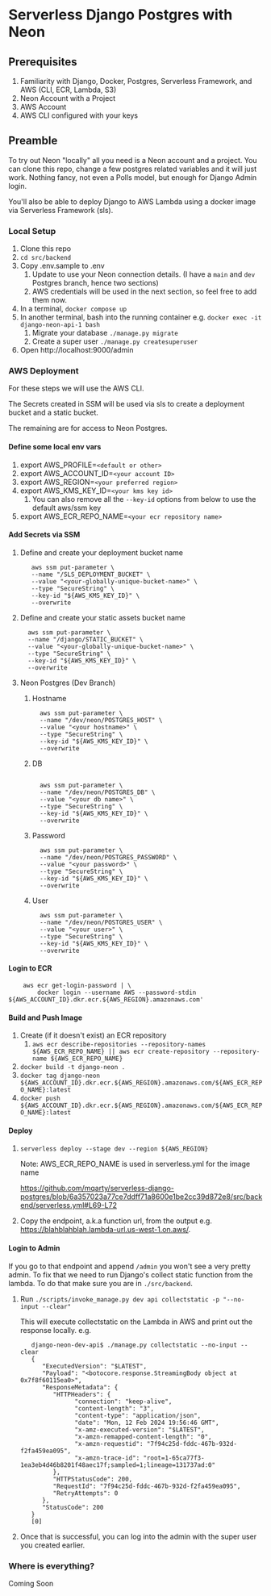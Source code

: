 # Serverless Django Postgres with Neon

## Prerequisites

1. Familiarity with Django, Docker, Postgres, Serverless Framework, and AWS (CLI, ECR, Lambda, S3)
1. Neon Account with a Project
1. AWS Account
1. AWS CLI configured with your keys

## Preamble

To try out Neon "locally" all you need is a Neon account and a project. You can clone this repo, change a few postgres related variables and it will just work. Nothing fancy, not even a Polls model, but enough for Django Admin login.

You'll also be able to deploy Django to AWS Lambda using a docker image via Serverless Framework (sls).

### Local Setup

1. Clone this repo
1. `cd src/backend`
1. Copy .env.sample to .env
   1. Update to use your Neon connection details. (I have a `main` and `dev` Postgres branch, hence two sections)
   1. AWS credentials will be used in the next section, so feel free to add them now.
1. In a terminal, `docker compose up`
1. In another terminal, bash into the running container e.g. `docker exec -it django-neon-api-1 bash`
   1. Migrate your database `./manage.py migrate`
   1. Create a super user `./manage.py createsuperuser`
1. Open http://localhost:9000/admin

### AWS Deployment

For these steps we will use the AWS CLI.

The Secrets created in SSM will be used via sls to create a deployment bucket and a static bucket.

The remaining are for access to Neon Postgres.

#### Define some local env vars

1. export AWS_PROFILE=`<default or other>`
1. export AWS_ACCOUNT_ID=`<your account ID>`
1. export AWS_REGION=`<your preferred region>`
1. export AWS_KMS_KEY_ID=`<your kms key id>`
   1. You can also remove all the `--key-id` options from below to use the default aws/ssm key
1. export AWS_ECR_REPO_NAME=`<your ecr repository name>`

#### Add Secrets via SSM

1.  Define and create your deployment bucket name

    ```
       aws ssm put-parameter \
       --name "/SLS_DEPLOYMENT_BUCKET" \
       --value "<your-globally-unique-bucket-name>" \
       --type "SecureString" \
       --key-id "${AWS_KMS_KEY_ID}" \
       --overwrite
    ```

1.  Define and create your static assets bucket name

    ```
      aws ssm put-parameter \
      --name "/django/STATIC_BUCKET" \
      --value "<your-globally-unique-bucket-name>" \
      --type "SecureString" \
      --key-id "${AWS_KMS_KEY_ID}" \
      --overwrite
    ```

1.  Neon Postgres (Dev Branch)

    1. Hostname

       ```
         aws ssm put-parameter \
         --name "/dev/neon/POSTGRES_HOST" \
         --value "<your hostname>" \
         --type "SecureString" \
         --key-id "${AWS_KMS_KEY_ID}" \
         --overwrite
       ```

    1. DB

       ```

         aws ssm put-parameter \
         --name "/dev/neon/POSTGRES_DB" \
         --value "<your db name>" \
         --type "SecureString" \
         --key-id "${AWS_KMS_KEY_ID}" \
         --overwrite

       ```

    1. Password

       ```
         aws ssm put-parameter \
         --name "/dev/neon/POSTGRES_PASSWORD" \
         --value "<your password>" \
         --type "SecureString" \
         --key-id "${AWS_KMS_KEY_ID}" \
         --overwrite

       ```

    1. User

       ```
         aws ssm put-parameter \
         --name "/dev/neon/POSTGRES_USER" \
         --value "<your user>" \
         --type "SecureString" \
         --key-id "${AWS_KMS_KEY_ID}" \
         --overwrite
       ```

#### Login to ECR

```
    aws ecr get-login-password | \
        docker login --username AWS --password-stdin ${AWS_ACCOUNT_ID}.dkr.ecr.${AWS_REGION}.amazonaws.com'
```

#### Build and Push Image

1. Create (if it doesn't exist) an ECR repository
   1. `aws ecr describe-repositories --repository-names ${AWS_ECR_REPO_NAME} || aws ecr create-repository --repository-name ${AWS_ECR_REPO_NAME}`
1. `docker build -t django-neon .`
1. `docker tag django-neon ${AWS_ACCOUNT_ID}.dkr.ecr.${AWS_REGION}.amazonaws.com/${AWS_ECR_REPO_NAME}:latest`
1. `docker push ${AWS_ACCOUNT_ID}.dkr.ecr.${AWS_REGION}.amazonaws.com/${AWS_ECR_REPO_NAME}:latest`

#### Deploy

1. `serverless deploy --stage dev --region ${AWS_REGION}`

   Note: AWS_ECR_REPO_NAME is used in serverless.yml for the image name

   https://github.com/mqarty/serverless-django-postgres/blob/6a357023a77ce7ddff71a8600e1be2cc39d872e8/src/backend/serverless.yml#L69-L72

1. Copy the endpoint, a.k.a function url, from the output e.g. https://blahblahblah.lambda-url.us-west-1.on.aws/.

#### Login to Admin

If you go to that endpoint and append `/admin` you won't see a very pretty admin. To fix that we need to run Django's collect static function from the lambda. To do that make sure you are in `./src/backend`.

1. Run `./scripts/invoke_manage.py dev api collectstatic -p "--no-input --clear"`

   This will execute collectstatic on the Lambda in AWS and print out the response locally. e.g.

   ```
      django-neon-dev-api$ ./manage.py collectstatic --no-input --clear
      {
         "ExecutedVersion": "$LATEST",
         "Payload": "<botocore.response.StreamingBody object at 0x7f8f60115ea0>",
         "ResponseMetadata": {
            "HTTPHeaders": {
                  "connection": "keep-alive",
                  "content-length": "3",
                  "content-type": "application/json",
                  "date": "Mon, 12 Feb 2024 19:56:46 GMT",
                  "x-amz-executed-version": "$LATEST",
                  "x-amzn-remapped-content-length": "0",
                  "x-amzn-requestid": "7f94c25d-fddc-467b-932d-f2fa459ea095",
                  "x-amzn-trace-id": "root=1-65ca77f3-1ea3eb4d46b8201f48aec17f;sampled=1;lineage=131737ad:0"
            },
            "HTTPStatusCode": 200,
            "RequestId": "7f94c25d-fddc-467b-932d-f2fa459ea095",
            "RetryAttempts": 0
         },
         "StatusCode": 200
      }
      [0]
   ```

1. Once that is successful, you can log into the admin with the super user you created earlier.

### Where is everything?

Coming Soon
